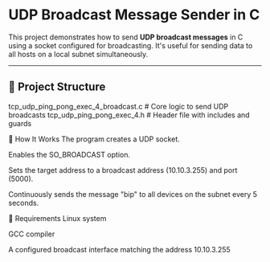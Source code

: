 # UDP Broadcast Message Sender in C

This project demonstrates how to send **UDP broadcast messages** in C using a socket configured for broadcasting. It's useful for sending data to all hosts on a local subnet simultaneously.

---

## 📁 Project Structure

tcp_udp_ping_pong_exec_4_broadcast.c # Core logic to send UDP broadcasts
tcp_udp_ping_pong_exec_4.h # Header file with includes and guards




🧠 How It Works
The program creates a UDP socket.

Enables the SO_BROADCAST option.

Sets the target address to a broadcast address (10.10.3.255) and port (5000).

Continuously sends the message "bip" to all devices on the subnet every 5 seconds.




📌 Requirements
Linux system

GCC compiler

A configured broadcast interface matching the address 10.10.3.255